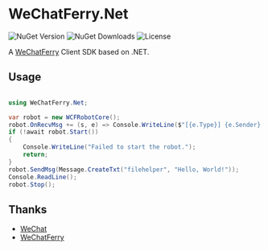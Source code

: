 # WeChatFerry.Net

![NuGet Version](https://img.shields.io/nuget/vpre/WeChatFerry.Net)
![NuGet Downloads](https://img.shields.io/nuget/dt/WeChatFerry.Net)
![License](https://img.shields.io/github/license/SilkageNet/WeChatFerry.Net)

A [WeChatFerry](https://github.com/lich0821/WeChatFerry) Client SDK based on .NET.

## Usage

```csharp

using WeChatFerry.Net;

var robot = new WCFRobotCore();
robot.OnRecvMsg += (s, e) => Console.WriteLine($"[{e.Type}] {e.Sender}:{e.Content}");
if (!await robot.Start())
{
    Console.WriteLine("Failed to start the robot.");
    return;
}
robot.SendMsg(Message.CreateTxt("filehelper", "Hello, World!"));
Console.ReadLine();
robot.Stop();

```

## Thanks

- [WeChat](https://www.wechat.com/)
- [WeChatFerry](https://github.com/lich0821/WeChatFerry)
